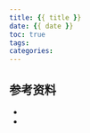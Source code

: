 ```yaml
---
title: {{ title }}
date: {{ date }}
toc: true
tags: 
categories: 
---
```






## 参考资料
- []()
- []()
